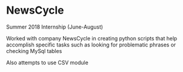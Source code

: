 # NewsCycle
Summer 2018 Internship (June-August)

Worked with company NewsCycle in creating python scripts that help accomplish specific tasks such as looking for problematic phrases or
checking MySql tables

Also attempts to use CSV module

